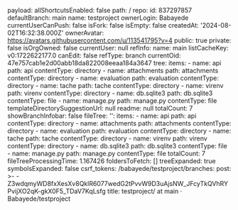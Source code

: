 payload:
  allShortcutsEnabled: false
  path: /
  repo:
    id: 837297857
    defaultBranch: main
    name: testproject
    ownerLogin: Babayede
    currentUserCanPush: false
    isFork: false
    isEmpty: false
    createdAt: '2024-08-02T16:32:38.000Z'
    ownerAvatar: https://avatars.githubusercontent.com/u/113541795?v=4
    public: true
    private: false
    isOrgOwned: false
  currentUser: null
  refInfo:
    name: main
    listCacheKey: v0:1722622177.0
    canEdit: false
    refType: branch
    currentOid: 47e757cab1e2d00abb18da822008eeaa184a3647
  tree:
    items:
      - name: api
        path: api
        contentType: directory
      - name: attachments
        path: attachments
        contentType: directory
      - name: evaluation
        path: evaluation
        contentType: directory
      - name: tache
        path: tache
        contentType: directory
      - name: virenv
        path: virenv
        contentType: directory
      - name: db.sqlite3
        path: db.sqlite3
        contentType: file
      - name: manage.py
        path: manage.py
        contentType: file
    templateDirectorySuggestionUrl: null
    readme: null
    totalCount: 7
    showBranchInfobar: false
  fileTree:
    '':
      items:
        - name: api
          path: api
          contentType: directory
        - name: attachments
          path: attachments
          contentType: directory
        - name: evaluation
          path: evaluation
          contentType: directory
        - name: tache
          path: tache
          contentType: directory
        - name: virenv
          path: virenv
          contentType: directory
        - name: db.sqlite3
          path: db.sqlite3
          contentType: file
        - name: manage.py
          path: manage.py
          contentType: file
      totalCount: 7
  fileTreeProcessingTime: 1.167426
  foldersToFetch: []
  treeExpanded: true
  symbolsExpanded: false
  csrf_tokens:
    /babayede/testproject/branches:
      post: >-
        -Z3wdqmyWD8fxXesXv8QklR6077wedG2tPvvW9D3uAjsNW_JFcyTkQVhRYPvijXO2qK-gkX0F5_TDaV7KqLsfg
title: testproject/ at main · Babayede/testproject
